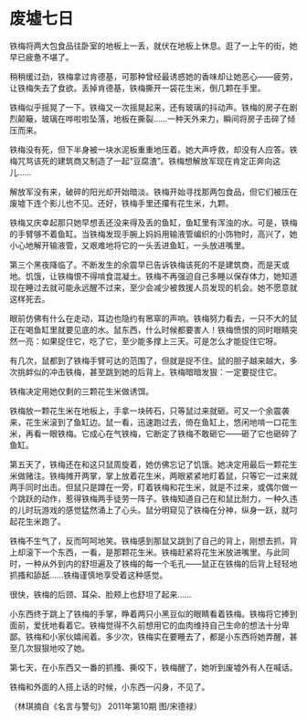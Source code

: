 # 废墟七日

铁梅将两大包食品往卧室的地板上一丢，就伏在地板上休息。逛了一上午的街，她早已疲惫不堪了。 

稍稍缓过劲，铁梅拿过肯德基，可那种曾经最诱惑她的香味却让她恶心——疲劳，让铁梅失去了食欲。丢掉肯德基，铁梅撕开一袋花生米，倒几颗在手里。 

铁梅似乎摇晃了一下。铁梅又一次摇晃起来，还有玻璃的抖动声。铁梅的房子在剧烈颠簸，玻璃在哗啦啦坠落，地板在撕裂……一种天外来力，瞬间将房子击碎了倾压而来。 

铁梅没有死，但下半身被一块水泥板重重地压着。她大声呼救，却没有人应答。铁梅咒骂该死的建筑商又制造了一起“豆腐渣”。铁梅想解放军现在肯定正奔向这儿…… 

解放军没有来，破碎的阳光却开始暗淡。铁梅开始寻找那两包食品，但它们被压在废墟下连个影儿也不见。还好，铁梅手里还攥有花生米，九颗。 

铁梅又庆幸起那只她早想丢还没来得及丢的鱼缸，鱼缸里有浑浊的水。可是，铁梅的手臂够不着鱼缸。当铁梅发现手腕上妈妈用输液管编织的小饰物时，高兴了，她小心地解开输液管，又艰难地将它的一头丢进鱼缸，一头放进嘴里。 

第三个黑夜降临了。不断发生的余震早已告诉铁梅该死的不是建筑商，而是天或地。饥饿，让铁梅恨不得啃食混凝土。铁梅不再强迫自己多睡以保存体力，她知道现在睡过去就可能永远醒不过来，至少会减少被救援人员发现的机会。她不愿意就这样死去。 

眼前仿佛有什么在走动，耳边也隐约有窸窣的声响。铁梅努力看去，一只不大的鼠正在喝鱼缸里就要见底的水。鼠东西，什么时候都要害人！铁梅愤恨的同时眼睛突然一亮：如果捉住它，吃了它，至少能多撑上三天。可是怎么才能捉住它呀。 

有几次，鼠都到了铁梅手臂可达的范围了，但就是捉不住。鼠的胆子越来越大，多次挑衅似的冲击铁梅，甚至跳到她的后背上。铁梅暗暗发狠：一定要捉住它。 

铁梅决定用她仅剩的三颗花生米做诱饵。 

铁梅放一颗花生米在地板上，手拿一块砖石，只等鼠过来就砸。可又一个余震袭来，花生米滚到了鱼缸边。鼠一看，迅速跑过去，倚在鱼缸上，悠闲地啃一口花生米，再看一眼铁梅。它成心在气铁梅，它断定了铁梅不敢砸它——砸了它也砸碎了鱼缸。 

第五天了，铁梅还在和这只鼠周旋着，她仿佛忘记了饥饿。她决定用最后一颗花生米做赌注。铁梅摊开两掌，掌上放着花生米，两眼紧紧地盯着鼠，只等它一过来就两手同时出击。但鼠只是蹲在一旁，盯着铁梅和花生米，就是不过来，或偶尔做一个跳跃的动作，惹得铁梅两手徒劳一阵子。铁梅知道自己在和鼠比耐力，一种久违的儿时玩游戏的感觉猛然涌上了心头。鼠分明窥见了铁梅在分神，纵身一跃，就叼起花生米跑了。 

铁梅不生气了，反而呵呵地笑。铁梅感到那鼠又跳到了自己的背上，刚想去抓，背上却滚下一个东西，一看，是那颗花生米。铁梅赶紧将花生米放进嘴里。与此同时，一种从外到内的舒坦遍及了铁梅的每一个毛孔——鼠正在铁梅的后背上轻轻地抓搔和舔舐……铁梅谨慎地享受着这种感觉。 

很快，铁梅的后颈、耳朵、脸颊上也舒坦了起来…… 

小东西终于跳上了铁梅的手掌，睁着两只小黑豆似的眼睛看着铁梅。铁梅将它捧到面前，爱抚地看着它。铁梅觉得不久前想用它的血肉维持自己生命的想法十分卑鄙。铁梅和小家伙嬉闹着。多少次，铁梅实在要睡去了，都是小东西将她弄醒，甚至几次狠狠地咬了她。 

第七天，在小东西又一番的抓搔、撕咬下，铁梅醒了，她听到废墟外有人在喊话。 

铁梅和外面的人搭上话的时候，小东西一闪身，不见了。 

（林琪摘自《名言与警句》 2011年第10期 图/宋德禄）